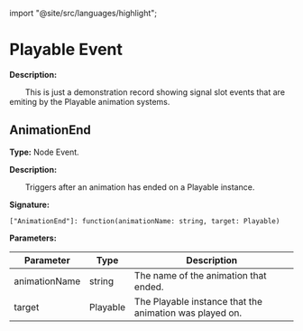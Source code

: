import "@site/src/languages/highlight";

# Playable Event

**Description:**

&emsp;&emsp;This is just a demonstration record showing signal slot events that are emiting by the Playable animation systems.

## AnimationEnd

**Type:** Node Event.

**Description:**

&emsp;&emsp;Triggers after an animation has ended on a Playable instance.

**Signature:**
```tl
["AnimationEnd"]: function(animationName: string, target: Playable)
```

**Parameters:**

| Parameter | Type | Description |
| --- | --- | --- |
| animationName | string | The name of the animation that ended. |
| target | Playable | The Playable instance that the animation was played on. |